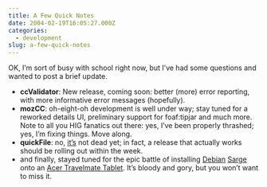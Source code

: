 ```yaml
---
title: A Few Quick Notes
date: 2004-02-19T16:05:27.000Z
categories:
  - development
slug: a-few-quick-notes
---
```

<span class="caps">OK</span>, I’m sort of busy with school right now, but I’ve had some questions and wanted to post a brief update.

<ul class="simple">
  <li>
    <strong>ccValidator</strong>: New release, coming soon: better (more) error reporting, with more informative error messages (hopefully).
  </li>
  <li>
    <strong>mozCC</strong>: oh-eight-oh development is well under way; stay tuned for a reworked details <span class="caps">UI</span>, preliminary support for foaf:tipjar and much more. Note to all you <span class="caps">HIG</span> fanatics out there: yes, I’ve been properly thrashed; yes, I’m fixing things. Move along.
  </li>
  <li>
    <strong>quickFile</strong>: no, <a class="reference external" href="http://www.yergler.net/averages/archives/2003/12/14/filing_mail_in_thunderbird">it’s</a> not dead yet; in fact, a release that actually works should be rolling out within the week.
  </li>
  <li>
    and finally, stayed tuned for the epic battle of installing <a class="reference external" href="http://debian.org">Debian</a> <a class="reference external" href="http://www.debian.org/releases/testing/">Sarge</a> onto an <a class="reference external" href="http://global.acer.com/products/tablet_pc/tmc100.htm">Acer Travelmate Tablet</a>. It’s bloody and gory, but you won’t want to miss it.
  </li>
</ul>


